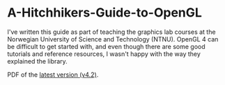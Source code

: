 # A-Hitchhikers-Guide-to-OpenGL

I've written this guide as part of teaching the graphics lab courses at the Norwegian University of Science and Technology (NTNU). OpenGL 4 can be difficult to get started with, and even though there are some good tutorials and reference resources, I wasn't happy with the way they explained the library. 

PDF of the [latest version (v4.2)](https://github.com/bartvbl/A-Hitchhikers-Guide-to-OpenGL/releases/download/4.2/A_Hitchhikers_Guide_to_OpenGL_rev4_2.pdf).
